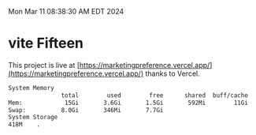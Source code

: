 Mon Mar 11 08:38:30 AM EDT 2024

# vite Fifteen


This project is live at [https://marketingpreference.vercel.app/](https://marketingpreference.vercel.app/) thanks to Vercel.

```bash
System Memory
               total        used        free      shared  buff/cache   available
Mem:            15Gi       3.6Gi       1.5Gi       592Mi        11Gi        11Gi
Swap:          8.0Gi       346Mi       7.7Gi
System Storage
418M	.
```
